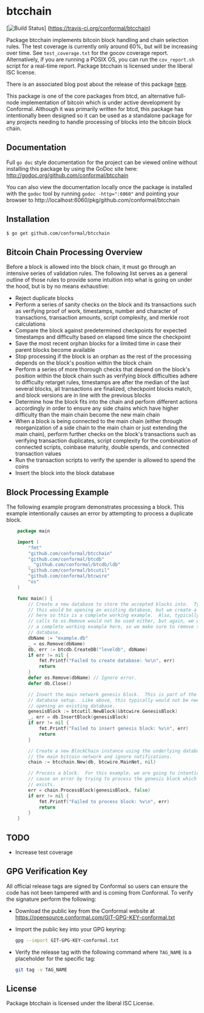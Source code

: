 btcchain
========

[![Build Status](https://travis-ci.org/conformal/btcchain.png?branch=master)]
(https://travis-ci.org/conformal/btcchain)

Package btcchain implements bitcoin block handling and chain selection rules.
The test coverage is currently only around 60%, but will be increasing over
time. See `test_coverage.txt` for the gocov coverage report.  Alternatively, if
you are running a POSIX OS, you can run the `cov_report.sh` script for a
real-time report.  Package btcchain is licensed under the liberal ISC license.

There is an associated blog post about the release of this package
[here](https://blog.conformal.com/btcchain-the-bitcoin-chain-package-from-bctd/).

This package is one of the core packages from btcd, an alternative full-node
implementation of bitcoin which is under active development by Conformal.
Although it was primarily written for btcd, this package has intentionally been
designed so it can be used as a standalone package for any projects needing to
handle processing of blocks into the bitcoin block chain.

## Documentation

Full `go doc` style documentation for the project can be viewed online without
installing this package by using the GoDoc site here:
http://godoc.org/github.com/conformal/btcchain

You can also view the documentation locally once the package is installed with
the `godoc` tool by running `godoc -http=":6060"` and pointing your browser to
http://localhost:6060/pkg/github.com/conformal/btcchain

## Installation

```bash
$ go get github.com/conformal/btcchain
```

## Bitcoin Chain Processing Overview

Before a block is allowed into the block chain, it must go through an intensive
series of validation rules.  The following list serves as a general outline of
those rules to provide some intuition into what is going on under the hood, but
is by no means exhaustive:

 - Reject duplicate blocks
 - Perform a series of sanity checks on the block and its transactions such as
   verifying proof of work, timestamps, number and character of transactions,
   transaction amounts, script complexity, and merkle root calculations
 - Compare the block against predetermined checkpoints for expected timestamps
   and difficulty based on elapsed time since the checkpoint
 - Save the most recent orphan blocks for a limited time in case their parent
   blocks become available
 - Stop processing if the block is an orphan as the rest of the processing
   depends on the block's position within the block chain
 - Perform a series of more thorough checks that depend on the block's position
   within the block chain such as verifying block difficulties adhere to
   difficulty retarget rules, timestamps are after the median of the last
   several blocks, all transactions are finalized, checkpoint blocks match, and
   block versions are in line with the previous blocks
 - Determine how the block fits into the chain and perform different actions
   accordingly in order to ensure any side chains which have higher difficulty
   than the main chain become the new main chain
 - When a block is being connected to the main chain (either through
   reorganization of a side chain to the main chain or just extending the
   main chain), perform further checks on the block's transactions such as
   verifying transaction duplicates, script complexity for the combination of
   connected scripts, coinbase maturity, double spends, and connected
   transaction values
 - Run the transaction scripts to verify the spender is allowed to spend the
   coins
 - Insert the block into the block database

## Block Processing Example

The following example program demonstrates processing a block.  This example
intentionally causes an error by attempting to process a duplicate block.

```Go
	package main

	import (
		"fmt"
		"github.com/conformal/btcchain"
		"github.com/conformal/btcdb"
		_ "github.com/conformal/btcdb/ldb"
		"github.com/conformal/btcutil"
		"github.com/conformal/btcwire"
		"os"
	)

	func main() {
		// Create a new database to store the accepted blocks into.  Typically
		// this would be opening an existing database, but we create a new db
		// here so this is a complete working example.  Also, typically the
		// calls to os.Remove would not be used either, but again, we want
		// a complete working example here, so we make sure to remove the
		// database.
		dbName := "example.db"
		_ = os.Remove(dbName)
		db, err := btcdb.CreateDB("leveldb", dbName)
		if err != nil {
			fmt.Printf("Failed to create database: %v\n", err)
			return
		}
		defer os.Remove(dbName) // Ignore error.
		defer db.Close()

		// Insert the main network genesis block.  This is part of the initial
		// database setup.  Like above, this typically would not be needed when
		// opening an existing database.
		genesisBlock := btcutil.NewBlock(&btcwire.GenesisBlock)
		_, err = db.InsertBlock(genesisBlock)
		if err != nil {
			fmt.Printf("Failed to insert genesis block: %v\n", err)
			return
		}

		// Create a new BlockChain instance using the underlying database for
		// the main bitcoin network and ignore notifications.
		chain := btcchain.New(db, btcwire.MainNet, nil)

		// Process a block.  For this example, we are going to intentionally
		// cause an error by trying to process the genesis block which already
		// exists.
		err = chain.ProcessBlock(genesisBlock, false)
		if err != nil {
			fmt.Printf("Failed to process block: %v\n", err)
			return
		}
	}
```

## TODO

- Increase test coverage

## GPG Verification Key

All official release tags are signed by Conformal so users can ensure the code
has not been tampered with and is coming from Conformal.  To verify the
signature perform the following:

- Download the public key from the Conformal website at
  https://opensource.conformal.com/GIT-GPG-KEY-conformal.txt

- Import the public key into your GPG keyring:
  ```bash
  gpg --import GIT-GPG-KEY-conformal.txt
  ```

- Verify the release tag with the following command where `TAG_NAME` is a
  placeholder for the specific tag:
  ```bash
  git tag -v TAG_NAME
  ```

## License

Package btcchain is licensed under the liberal ISC License.
